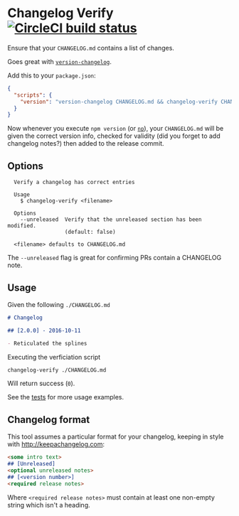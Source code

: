# Changelog Verify [![CircleCI build status](https://circleci.com/gh/jesstelford/changelog-verify.svg?style=svg)](https://circleci.com/gh/jesstelford/changelog-verify)

Ensure that your `CHANGELOG.md` contains a list of changes.

Goes great with
[`version-changelog`](https://github.com/jesstelford/version-changelog).

Add this to your `package.json`:

```json
{
  "scripts": {
    "version": "version-changelog CHANGELOG.md && changelog-verify CHANGELOG.md && git add CHANGELOG.md"
  }
}
```

Now whenever you execute `npm version`
(or [`np`](https://github.com/sindresorhus/np)),
your `CHANGELOG.md` will be given the correct version info,
checked for validity
(did you forget to add changelog notes?)
then added to the release commit.

## Options

```
  Verify a changelog has correct entries

  Usage
    $ changelog-verify <filename>

  Options
    --unreleased  Verify that the unreleased section has been modified.
                  (default: false)

  <filename> defaults to CHANGELOG.md
```

The `--unreleased` flag is great for confirming PRs contain a CHANGELOG note.

## Usage

Given the following `./CHANGELOG.md`

```markdown
# Changelog

## [2.0.0] - 2016-10-11

- Reticulated the splines
```

Executing the verficiation script

```bash
changelog-verify ./CHANGELOG.md
```

Will return success (`0`).

See the [tests](test/test.js) for more usage examples.

## Changelog format

This tool assumes a particular format for your changelog,
keeping in style with http://keepachangelog.com:

```markdown
<some intro text>
## [Unreleased]
<optional unreleased notes>
## [<version number>]
<required release notes>
```

Where `<required release notes>` must contain at least one non-empty string
which isn't a heading.
